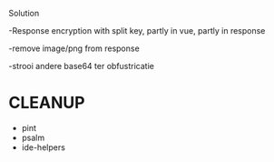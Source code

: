Solution

-Response encryption with split key,
partly in vue, partly in response

-remove image/png from response

-strooi andere base64 ter obfustricatie



# CLEANUP
- pint
- psalm
- ide-helpers




